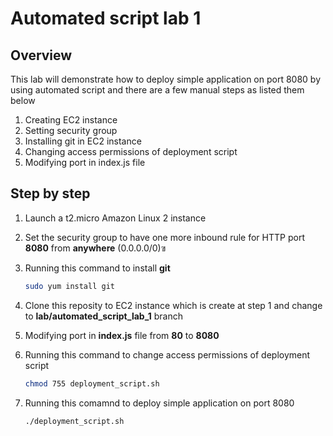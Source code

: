 # Automated script lab 1

## Overview

This lab will demonstrate how to deploy simple application on port 8080 by using automated script and there are a few manual steps as listed them below

1. Creating EC2 instance
2. Setting security group
3. Installing git in EC2 instance
4. Changing access permissions of deployment script
5. Modifying port in index.js file

## Step by step

1. Launch a t2.micro Amazon Linux 2 instance
2. Set the security group to have one more inbound rule for HTTP port **8080** from **anywhere** (0.0.0.0/0)ฃ
3. Running this command to install **git**

    ```sh
    sudo yum install git
    ```

4. Clone this reposity to EC2 instance which is create at step 1 and change to **lab/automated_script_lab_1** branch
5. Modifying port in **index.js** file from **80** to **8080**
6. Running this command to change access permissions of deployment script

    ```sh
    chmod 755 deployment_script.sh
    ```

7. Running this comamnd to deploy simple application on port 8080

    ```sh
    ./deployment_script.sh
    ```
